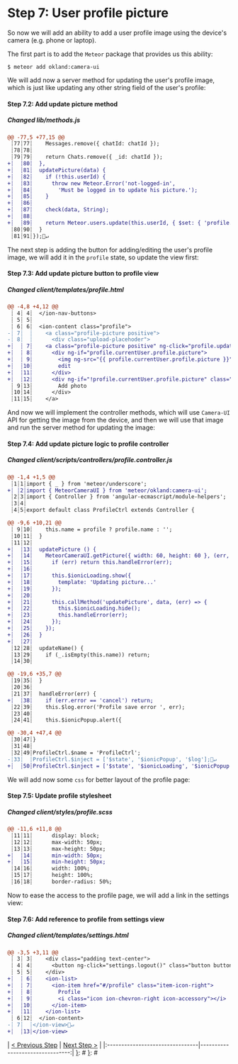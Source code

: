 [{]: <region> (header)
# Step 7: User profile picture
[}]: #
[{]: <region> (body)
So now we will add an ability to add a user profile image using the device's camera (e.g. phone or laptop).

The first part is to add the `Meteor` package that provides us this ability:

    $ meteor add okland:camera-ui

We will add now a server method for updating the user's profile image, which is just like updating any other string field of the user's profile:

[{]: <helper> (diff_step 7.2)
#### Step 7.2: Add update picture method

##### Changed lib/methods.js
```diff
@@ -77,5 +77,15 @@
 ┊77┊77┊    Messages.remove({ chatId: chatId });
 ┊78┊78┊
 ┊79┊79┊    return Chats.remove({ _id: chatId });
+┊  ┊80┊  },
+┊  ┊81┊  updatePicture(data) {
+┊  ┊82┊    if (!this.userId) {
+┊  ┊83┊      throw new Meteor.Error('not-logged-in',
+┊  ┊84┊        'Must be logged in to update his picture.');
+┊  ┊85┊    }
+┊  ┊86┊
+┊  ┊87┊    check(data, String);
+┊  ┊88┊
+┊  ┊89┊    return Meteor.users.update(this.userId, { $set: { 'profile.picture': data } });
 ┊80┊90┊  }
 ┊81┊91┊});🚫↵
```
[}]: #

The next step is adding the button for adding/editing the user's profile image, we will add it in the `profile` state, so update the view first:

[{]: <helper> (diff_step 7.3)
#### Step 7.3: Add update picture button to profile view

##### Changed client/templates/profile.html
```diff
@@ -4,8 +4,12 @@
 ┊ 4┊ 4┊  </ion-nav-buttons>
 ┊ 5┊ 5┊
 ┊ 6┊ 6┊  <ion-content class="profile">
-┊ 7┊  ┊    <a class="profile-picture positive">
-┊ 8┊  ┊      <div class="upload-placehoder">
+┊  ┊ 7┊    <a class="profile-picture positive" ng-click="profile.updatePicture()">
+┊  ┊ 8┊      <div ng-if="profile.currentUser.profile.picture">
+┊  ┊ 9┊        <img ng-src="{{ profile.currentUser.profile.picture }}" alt="profile picture">
+┊  ┊10┊        edit
+┊  ┊11┊      </div>
+┊  ┊12┊      <div ng-if="!profile.currentUser.profile.picture" class="upload-placehoder">
 ┊ 9┊13┊        Add photo
 ┊10┊14┊      </div>
 ┊11┊15┊    </a>
```
[}]: #

And now we will implement the controller methods, which will use `Camera-UI` API for getting the image from the device, and then we will use that image and run the server method for updating the image:

[{]: <helper> (diff_step 7.4)
#### Step 7.4: Add update picture logic to profile controller

##### Changed client/scripts/controllers/profile.controller.js
```diff
@@ -1,4 +1,5 @@
 ┊1┊1┊import { _ } from 'meteor/underscore';
+┊ ┊2┊import { MeteorCameraUI } from 'meteor/okland:camera-ui';
 ┊2┊3┊import { Controller } from 'angular-ecmascript/module-helpers';
 ┊3┊4┊
 ┊4┊5┊export default class ProfileCtrl extends Controller {
```
```diff
@@ -9,6 +10,21 @@
 ┊ 9┊10┊    this.name = profile ? profile.name : '';
 ┊10┊11┊  }
 ┊11┊12┊
+┊  ┊13┊  updatePicture () {
+┊  ┊14┊    MeteorCameraUI.getPicture({ width: 60, height: 60 }, (err, data) => {
+┊  ┊15┊      if (err) return this.handleError(err);
+┊  ┊16┊
+┊  ┊17┊      this.$ionicLoading.show({
+┊  ┊18┊        template: 'Updating picture...'
+┊  ┊19┊      });
+┊  ┊20┊
+┊  ┊21┊      this.callMethod('updatePicture', data, (err) => {
+┊  ┊22┊        this.$ionicLoading.hide();
+┊  ┊23┊        this.handleError(err);
+┊  ┊24┊      });
+┊  ┊25┊    });
+┊  ┊26┊  }
+┊  ┊27┊
 ┊12┊28┊  updateName() {
 ┊13┊29┊    if (_.isEmpty(this.name)) return;
 ┊14┊30┊
```
```diff
@@ -19,6 +35,7 @@
 ┊19┊35┊  }
 ┊20┊36┊
 ┊21┊37┊  handleError(err) {
+┊  ┊38┊    if (err.error == 'cancel') return;
 ┊22┊39┊    this.$log.error('Profile save error ', err);
 ┊23┊40┊
 ┊24┊41┊    this.$ionicPopup.alert({
```
```diff
@@ -30,4 +47,4 @@
 ┊30┊47┊}
 ┊31┊48┊
 ┊32┊49┊ProfileCtrl.$name = 'ProfileCtrl';
-┊33┊  ┊ProfileCtrl.$inject = ['$state', '$ionicPopup', '$log'];🚫↵
+┊  ┊50┊ProfileCtrl.$inject = ['$state', '$ionicLoading', '$ionicPopup', '$log'];
```
[}]: #

We will add now some `css` for better layout of the profile page:

[{]: <helper> (diff_step 7.5)
#### Step 7.5: Update profile stylesheet

##### Changed client/styles/profile.scss
```diff
@@ -11,6 +11,8 @@
 ┊11┊11┊      display: block;
 ┊12┊12┊      max-width: 50px;
 ┊13┊13┊      max-height: 50px;
+┊  ┊14┊      min-width: 50px;
+┊  ┊15┊      min-height: 50px;
 ┊14┊16┊      width: 100%;
 ┊15┊17┊      height: 100%;
 ┊16┊18┊      border-radius: 50%;
```
[}]: #

Now to ease the access to the profile page, we will add a link in the settings view:

[{]: <helper> (diff_step 7.6)
#### Step 7.6: Add reference to profile from settings view

##### Changed client/templates/settings.html
```diff
@@ -3,5 +3,11 @@
 ┊ 3┊ 3┊    <div class="padding text-center">
 ┊ 4┊ 4┊      <button ng-click="settings.logout()" class="button button-clear button-assertive">Logout</button>
 ┊ 5┊ 5┊    </div>
+┊  ┊ 6┊    <ion-list>
+┊  ┊ 7┊      <ion-item href="#/profile" class="item-icon-right">
+┊  ┊ 8┊        Profile
+┊  ┊ 9┊        <i class="icon ion-chevron-right icon-accessory"></i>
+┊  ┊10┊      </ion-item>
+┊  ┊11┊    </ion-list>
 ┊ 6┊12┊  </ion-content>
-┊ 7┊  ┊</ion-view>🚫↵
+┊  ┊13┊</ion-view>
```
[}]: #

[}]: #
[{]: <region> (footer)
[{]: <helper> (nav_step)
| [< Previous Step](step6.md) | [Next Step >](step8.md) |
|:--------------------------------|--------------------------------:|
[}]: #
[}]: #